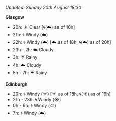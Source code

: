 *Updated: Sunday 20th August 18:30*

**Glasgow**

* 20h: :sunny: Clear [:cyclone:(:cloud:) as of 10h]
* 21h: :cyclone: Windy (:cloud:)
* 22h: :cyclone: Windy (:cloud:) [:cloud: as of 18h, :cyclone:(:cloud:) as of 20h]
* 23h - 2h: :cloud: Cloudy
* 3h: :umbrella: Rainy
* 4h: :cloud: Cloudy
* 5h - 7h: :umbrella: Rainy

**Edinburgh**

* 20h: :cyclone: Windy (:sunny:) [:sunny: as of 18h, :cyclone:(:sunny:) as of 19h]
* 21h - 23h: :cyclone: Windy (:sunny:)
* 0h - 6h: :cyclone: Windy (:partly_sunny:)
* 7h: :cyclone: Windy (:cloud:)
